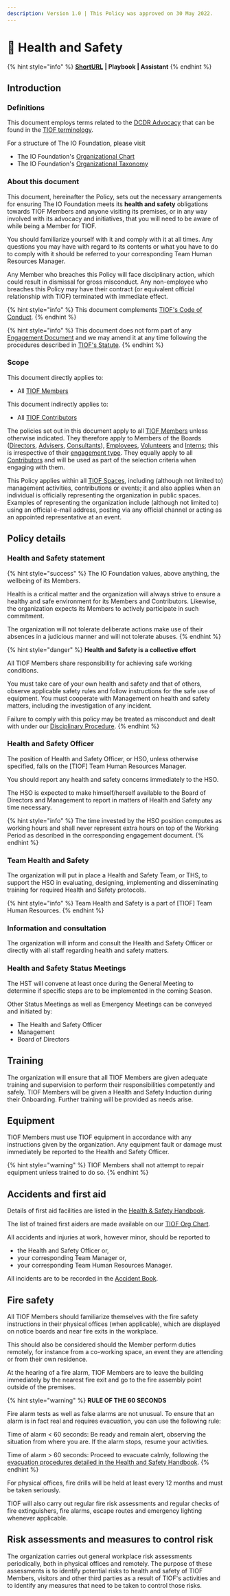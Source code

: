```yaml
---
description: Version 1.0 | This Policy was approved on 30 May 2022.
---
```


# 📜 Health and Safety

{% hint style="info" %}
[**ShortURL**](https://tiof.click/TIOFPolicyHS) **| Playbook | Assistant**
{% endhint %}

## Introduction

### Definitions

This document employs terms related to the [DCDR Advocacy](https://tiof.click/DCDRAdvocacy) that can be found in the [TIOF terminology](https://tiof.click/TIOFTerminology).

For a structure of The IO Foundation, please visit

* The IO Foundation's [Organizational Chart](http://tiof.click/TIOFOrgChart)
* The IO Foundation's [Organizational Taxonomy](https://tiof.click/OrgTaxonomy)

### About this document

This document, hereinafter the Policy, sets out the necessary arrangements for ensuring The IO Foundation meets its **health and safety** obligations towards TIOF Members and anyone visiting its premises, or in any way involved with its advocacy and initiatives, that you will need to be aware of while being a Member for TIOF.

You should familiarize yourself with it and comply with it at all times. Any questions you may have with regard to its contents or what you have to do to comply with it should be referred to your corresponding Team Human Resources Manager.

Any Member who breaches this Policy will face disciplinary action, which could result in dismissal for gross misconduct. Any non-employee who breaches this Policy may have their contract (or equivalent official relationship with TIOF) terminated with immediate effect.

{% hint style="info" %}
This document complements [TIOF's Code of Conduct](https://tiof.click/TIOFPolicyCoC).
{% endhint %}

{% hint style="info" %}
This document does not form part of any [Engagement Document](https://tiof.click/TIOFTerminology#engagement-document) and we may amend it at any time following the procedures described in [TIOF's Statute](https://tiof.click/TIOFStatute).
{% endhint %}

### Scope

This document directly applies to:

* All [TIOF Members](https://tiof.click/TIOFTerminology#members)

This document indirectly applies to:

* All [TIOF Contributors](https://tiof.click/TIOFTerminology#contributors)

The policies set out in this document apply to all [TIOF Members](https://tiof.click/TIOFTerminology#members) unless otherwise indicated. They therefore apply to Members of the Boards ([Directors](https://tiof.click/TIOFTerminology#directors), [Advisers](https://tiof.click/TIOFTerminology#advisers), [Consultants](https://tiof.click/TIOFTerminology#consultants)), [Employees](https://tiof.click/TIOFTerminology#employees), [Volunteers](https://tiof.click/TIOFTerminology#volunteers) and [Interns](https://tiof.click/TIOFTerminology#interns); this is irrespective of their [engagement type](https://tiof.click/TIOFTerminology#engagement-type). They equally apply to all [Contributors](https://tiof.click/TIOFTerminology#contributors) and will be used as part of the selection criteria when engaging with them.

This Policy applies within all [TIOF Spaces](https://tiof.click/TIOFTerminology#spaces), including (although not limited to) management activities, contributions or events; it and also applies when an individual is officially representing the organization in public spaces. Examples of representing the organization include (although not limited to) using an official e-mail address, posting via any official channel or acting as an appointed representative at an event.

## Policy details

### Health and Safety statement

{% hint style="success" %}
The IO Foundation values, above anything, the wellbeing of its Members.

Health is a critical matter and the organization will always strive to ensure a healthy and safe environment for its Members and Contributors. Likewise, the organization expects its Members to actively participate in such commitment.

The organization will not tolerate deliberate actions make use of their absences in a judicious manner and will not tolerate abuses.
{% endhint %}

{% hint style="danger" %}
**Health and Safety is a collective effort**

All TIOF Members share responsibility for achieving safe working conditions.

You must take care of your own health and safety and that of others, observe applicable safety rules and follow instructions for the safe use of equipment. You must cooperate with Management on health and safety matters, including the investigation of any incident.

Failure to comply with this policy may be treated as misconduct and dealt with under our [Disciplinary Procedure](http://tiof.click/ProcedureDisciplinary).
{% endhint %}

### Health and Safety Officer

The position of Health and Safety Officer, or HSO, unless otherwise specified, falls on the \[TIOF] Team Human Resources Manager.

You should report any health and safety concerns immediately to the HSO.

The HSO is expected to make himself/herself available to the Board of Directors and Management to report in matters of Health and Safety any time necessary.

{% hint style="info" %}
The time invested by the HSO position computes as working hours and shall never represent extra hours on top of the Working Period as described in the corresponding engagement document.
{% endhint %}

### Team Health and Safety

The organization will put in place a Health and Safety Team, or THS, to support the HSO in evaluating, designing, implementing and disseminating training for required Health and Safety protocols.

{% hint style="info" %}
Team Health and Safety is a part of \[TIOF] Team Human Resources.
{% endhint %}

### Information and consultation

The organization will inform and consult the Health and Safety Officer or directly with all staff regarding health and safety matters.

### Health and Safety Status Meetings

The HST will convene at least once during the General Meeting to determine if specific steps are to be implemented in the coming Season.

Other Status Meetings as well as Emergency Meetings can be conveyed and initiated by:

* The Health and Safety Officer
* Management
* Board of Directors

## Training

The organization will ensure that all TIOF Members are given adequate training and supervision to perform their responsibilities competently and safely. TIOF Members will be given a Health and Safety Induction during their Onboarding. Further training will be provided as needs arise.

## Equipment

TIOF Members must use TIOF equipment in accordance with any instructions given by the organization. Any equipment fault or damage must immediately be reported to the Health and Safety Officer.

{% hint style="warning" %}
TIOF Members shall not attempt to repair equipment unless trained to do so.
{% endhint %}

## Accidents and first aid

Details of first aid facilities are listed in the [Health & Safety Handbook](https://tiof.click/TIOFPolicyHS#first-aid-facilities).

The list of trained first aiders are made available on our [TIOF Org Chart](https://tiof.click/TIOFOrgChart).

All accidents and injuries at work, however minor, should be reported to

* the Health and Safety Officer or,
* your corresponding Team Manager or,
* your corresponding Team Human Resources Manager.

All incidents are to be recorded in the [Accident Book](http://tiof.click/TIOFAccidentBook).

## Fire safety

All TIOF Members should familiarize themselves with the fire safety instructions in their physical offices (when applicable), which are displayed on notice boards and near fire exits in the workplace.

This should also be considered should the Member perform duties remotely, for instance from a co-working space, an event they are attending or from their own residence.

At the hearing of a fire alarm, TIOF Members are to leave the building immediately by the nearest fire exit and go to the fire assembly point outside of the premises.

{% hint style="warning" %}
**RULE OF THE 60 SECONDS**

Fire alarm tests as well as false alarms are not unusual. To ensure that an alarm is in fact real and requires evacuation, you can use the following rule:

Time of alarm < 60 seconds: Be ready and remain alert, observing the situation from where you are. If the alarm stops, resume your activities.

Time of alarm > 60 seconds: Proceed to evacuate calmly, following the [evacuation procedures detailed in the Health and Safety Handbook](https://tiof.click/TIOFPolicyHS#evacuation-procedures).
{% endhint %}

For physical offices, fire drills will be held at least every 12 months and must be taken seriously.

TIOF will also carry out regular fire risk assessments and regular checks of fire extinguishers, fire alarms, escape routes and emergency lighting whenever applicable.

## Risk assessments and measures to control risk

The organization carries out general workplace risk assessments periodically, both in physical offices and remotely. The purpose of these assessments is to identify potential risks to health and safety of TIOF Members, visitors and other third parties as a result of TIOF's activities and to identify any measures that need to be taken to control those risks.
